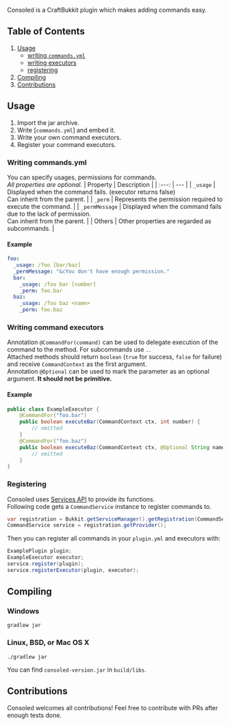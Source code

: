 Consoled is a CraftBukkit plugin which makes adding commands easy.

Table of Contents
------
1. [Usage](#usage)
    - [writing `commands.yml`](#writing-commandsyml)
    - [writing executors](#writing-command-executors)
    - [registering](#registering)
2. [Compiling](#compiling)
3. [Contributions](#contributions)

Usage
------
1. Import the jar archive.
2. Write [`commands.yml`] and embed it.
3. Write your own command executors.
4. Register your command executors.

### Writing commands.yml
You can specify usages, permissions for commands.<br>
_All properties are optional._
| Property | Description |
| :---: | --- |
| `_usage` | Displayed when the command fails. (executor returns false)<br>Can inherit from the parent. |
| `_perm` | Represents the permission required to execute the command. |
| `_permMessage` | Displayed when the command fails due to the lack of permission.<br>Can inherit from the parent. |
| Others | Other properties are regarded as subcommands. |

#### Example
```yaml
foo:
  _usage: /foo [bar/baz]
  _permMessage: "&cYou don't have enough permission."
  bar:
    _usage: /foo bar [number]
    _perm: foo.bar
  baz:
    _usage: /foo baz <name>
    _perm: foo.baz
```

### Writing command executors
Annotation `@CommandFor(command)` can be used to delegate execution of the command to the method. For subcommands use `.`.<br>
Attached methods should return `boolean` (`true` for success, `false` for failure) and receive `CommandContext` as the first argument.<br>
Annotation `@Optional` can be used to mark the parameter as an optional argument. **It should not be primitive.**

#### Example
```java
public class ExampleExecutor {
    @CommandFor("foo.bar")
    public boolean executeBar(CommandContext ctx, int number) {
        // omitted
    }
    @CommandFor("foo.baz")
    public boolean executeBaz(CommandContext ctx, @Optional String name) {
        // omitted
    }   
}
```

### Registering
Consoled uses [Services API](https://hub.spigotmc.org/javadocs/spigot/org/bukkit/plugin/ServicesManager.html) to provide its functions.<br>
Following code gets a `CommandService` instance to register commands to.
```java
var registration = Bukkit.getServiceManager().getRegistration(CommandService.class);
CommandService service = registration.getProvider();
```
Then you can register all commands in your `plugin.yml` and executors with:
```java
ExamplePlugin plugin;
ExampleExecutor executor;
service.register(plugin);
service.registerExecutor(plugin, executor);
```

Compiling
------
### Windows
`gradlew jar`
### Linux, BSD, or Mac OS X
`./gradlew jar`

You can find `consoled-version.jar` in `build/libs`.

Contributions
------
Consoled welcomes all contributions! Feel free to contribute with PRs after enough tests done.